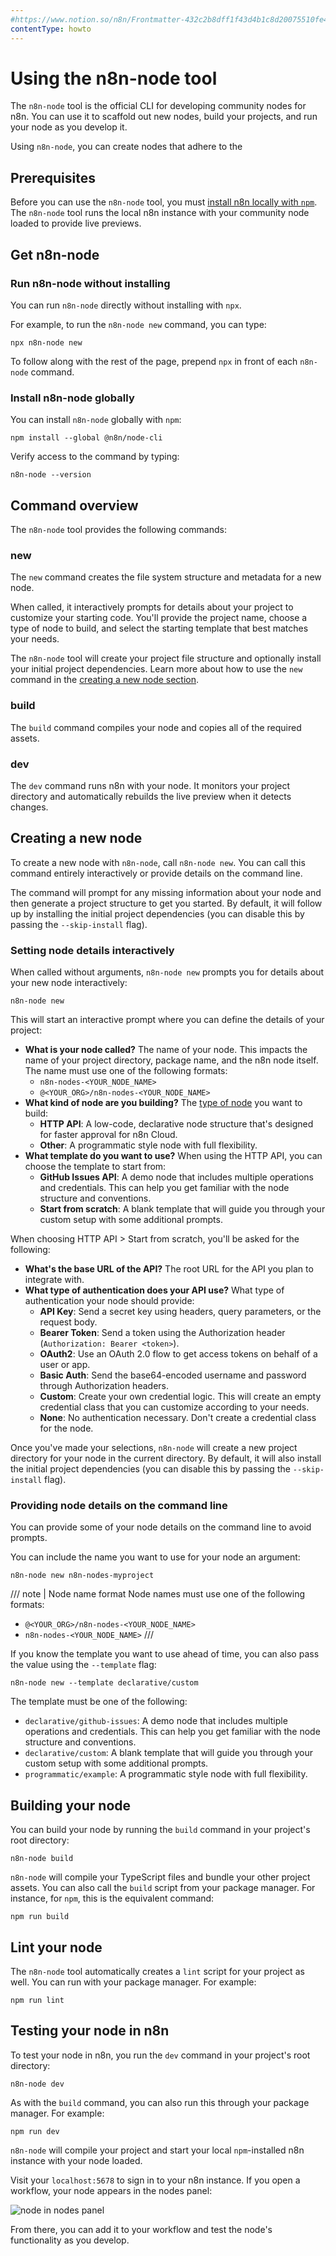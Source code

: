 ```yaml
---
#https://www.notion.so/n8n/Frontmatter-432c2b8dff1f43d4b1c8d20075510fe4
contentType: howto
---
```


# Using the n8n-node tool

The `n8n-node` tool is the official CLI for developing community nodes for n8n. You can use it to scaffold out new nodes, build your projects, and run your node as you develop it.

Using `n8n-node`, you can create nodes that adhere to the 

## Prerequisites

Before you can use the `n8n-node` tool, you must [install n8n locally with `npm`](/hosting/installation/npm.md). The `n8n-node` tool runs the local n8n instance with your community node loaded to provide live previews.

## Get n8n-node

### Run n8n-node without installing

You can run `n8n-node` directly without installing with `npx`.

For example, to run the `n8n-node new` command, you can type:

```shell
npx n8n-node new
```

To follow along with the rest of the page, prepend `npx` in front of each `n8n-node` command.

### Install n8n-node globally

You can install `n8n-node` globally with `npm`:

```shell
npm install --global @n8n/node-cli
```

Verify access to the command by typing:

```shell
n8n-node --version
```

## Command overview

The `n8n-node` tool provides the following commands:

### new

The `new` command creates the file system structure and metadata for a new node.

When called, it interactively prompts for details about your project to customize your starting code. You'll provide the project name, choose a type of node to build, and select the starting template that best matches your needs.

The `n8n-node` tool will create your project file structure and optionally install your initial project dependencies. Learn more about how to use the `new` command in the [creating a new node section](#creating-a-new-node).

### build

The `build` command compiles your node and copies all of the required assets.

### dev

The `dev` command runs n8n with your node. It monitors your project directory and automatically rebuilds the live preview when it detects changes.

## Creating a new node

To create a new node with `n8n-node`, call `n8n-node new`. You can call this command entirely interactively or provide details on the command line.

The command will prompt for any missing information about your node and then generate a project structure to get you started. By default, it will follow up by installing the initial project dependencies (you can disable this by passing the `--skip-install` flag).

### Setting node details interactively

When called without arguments, `n8n-node new` prompts you for details about your new node interactively:

```shell
n8n-node new
```

This will start an interactive prompt where you can define the details of your project:

* **What is your node called?** The name of your node. This impacts the name of your project directory, package name, and the n8n node itself. The name must use one of the following formats:
    * `n8n-nodes-<YOUR_NODE_NAME>`
    * `@<YOUR_ORG>/n8n-nodes-<YOUR_NODE_NAME>`
* **What kind of node are you building?** The [type of node](/integrations/creating-nodes/plan/choose-node-method.md) you want to build:
    * **HTTP API**: A low-code, declarative node structure that's designed for faster approval for n8n Cloud.
    * **Other**: A programmatic style node with full flexibility.
* **What template do you want to use?** When using the HTTP API, you can choose the template to start from:
    * **GitHub Issues API**: A demo node that includes multiple operations and credentials. This can help you get familiar with the node structure and conventions.
    * **Start from scratch**: A blank template that will guide you through your custom setup with some additional prompts.

When choosing HTTP API > Start from scratch, you'll be asked for the following:

* **What's the base URL of the API?** The root URL for the API you plan to integrate with.
* **What type of authentication does your API use?** What type of authentication your node should provide:
    * **API Key**: Send a secret key using headers, query parameters, or the request body.
    * **Bearer Token**: Send a token using the Authorization header (`Authorization: Bearer <token>`).
    * **OAuth2**: Use an OAuth 2.0 flow to get access tokens on behalf of a user or app.
    * **Basic Auth**: Send the base64-encoded username and password through Authorization headers.
    * **Custom**: Create your own credential logic. This will create an empty credential class that you can customize according to your needs.
    * **None**: No authentication necessary. Don't create a credential class for the node.

Once you've made your selections, `n8n-node` will create a new project directory for your node in the current directory. By default, it will also install the initial project dependencies (you can disable this by passing the `--skip-install` flag).

### Providing node details on the command line

You can provide some of your node details on the command line to avoid prompts.

You can include the name you want to use for your node an argument:

```shell
n8n-node new n8n-nodes-myproject
```

/// note | Node name format
Node names must use one of the following formats:

* `@<YOUR_ORG>/n8n-nodes-<YOUR_NODE_NAME>`
* `n8n-nodes-<YOUR_NODE_NAME>`
///

If you know the template you want to use ahead of time, you can also pass the value using the `--template` flag:

```shell
n8n-node new --template declarative/custom
```

The template must be one of the following:

* `declarative/github-issues`: A demo node that includes multiple operations and credentials. This can help you get familiar with the node structure and conventions.
* `declarative/custom`: A blank template that will guide you through your custom setup with some additional prompts.
* `programmatic/example`: A programmatic style node with full flexibility.

## Building your node

You can build your node by running the `build` command in your project's root directory:

```shell
n8n-node build
```

`n8n-node` will compile your TypeScript files and bundle your other project assets. You can also call the `build` script from your package manager. For instance, for `npm`, this is the equivalent command:

```shell
npm run build
```

## Lint your node

The `n8n-node` tool automatically creates a `lint` script for your project as well. You can run with your package manager. For example:

```shell
npm run lint
```

## Testing your node in n8n

To test your node in n8n, you run the `dev` command in your project's root directory:

```shell
n8n-node dev
```

As with the `build` command, you can also run this through your package manager. For example:

```shell
npm run dev
```

`n8n-node` will compile your project and start your local `npm`-installed n8n instance with your node loaded.

Visit your `localhost:5678` to sign in to your n8n instance. If you open a workflow, your node appears in the nodes panel:

![node in nodes panel](/_images/integrations/creating-nodes/n8n-node/node_in_nodes_panel.png)

From there, you can add it to your workflow and test the node's functionality as you develop.
